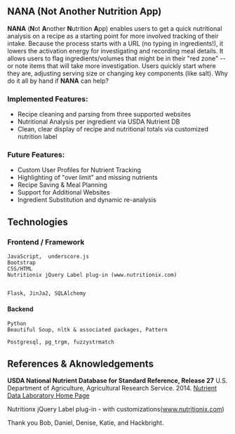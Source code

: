 ## NANA (Not Another Nutrition App)

**NANA** (**N**ot **A**nother **N**utrition **A**pp) enables users to get a quick nutritional analysis on a recipe as a starting point for more involved tracking of their intake.  Because the process starts with a URL (no typing in ingredients!), it lowers the activation energy for investigating and recording meal details.  It allows users to flag ingredients/volumes that might be in their "red zone" -- or note items that will take more investigation.  Users quickly start where they are, adjusting serving size or changing key components (like salt).  Why do it all by hand if **NANA** can help?

### Implemented Features:

- Recipe cleaning and parsing from three supported websites
- Nutritional Analysis per ingredient via USDA Nutrient DB
- Clean, clear display of recipe and nutritional totals via customized nutrition label

### Future Features:
- Custom User Profiles for Nutrient Tracking
- Highlighting of "over limit" and missing nutrients
- Recipe Saving & Meal Planning
- Support for Additional Websites
- Ingredient Substitution and dynamic re-analysis

## Technologies

### Frontend / Framework
    JavaScript,  underscore.js
    Bootstrap
    CSS/HTML
    Nutritionix jQuery Label plug-in (www.nutritionix.com)


    Flask, JinJa2, SQLAlchemy

#### Backend
	Python
	Beautiful Soup, nltk & associated packages, Pattern

	Postgresql, pg_trgm, fuzzystrmatch


## References & Aknowledgements

**USDA National Nutrient Database for Standard Reference, Release 27**
U.S. Department of Agriculture, Agricultural Research Service. 2014.
[Nutrient Data Laboratory Home Page](http://www.ars.usda.gov/nutrientdata)

Nutritionx jQuery Label plug-in - with customizations(www.nutritionix.com)

Thank you Bob, Daniel, Denise, Katie, and Hackbright.
